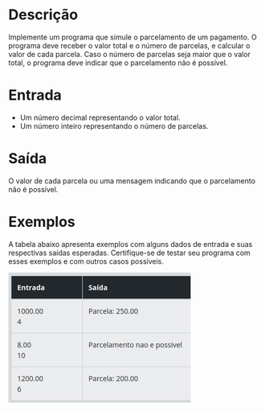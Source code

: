 # Descrição 
Implemente um programa que simule o parcelamento de um pagamento. O programa deve receber o valor total e o número de parcelas, e calcular o valor de cada parcela. Caso o número de parcelas seja maior que o valor total, o programa deve indicar que o parcelamento não é possível.

# Entrada
- Um número decimal representando o valor total.
- Um número inteiro representando o número de parcelas.


# Saída
O valor de cada parcela ou uma mensagem indicando que o parcelamento não é possível.

# Exemplos
A tabela abaixo apresenta exemplos com alguns dados de entrada e suas respectivas saídas esperadas. Certifique-se de testar seu programa com esses exemplos e com outros casos possíveis.

![Exemplos a serem testados](Exemplo.png)